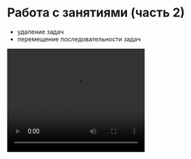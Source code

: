 # Работа с занятиями (часть 2)

- удаление задач
- перемещение последовательности задач


<video width="320" height="240" controls=true src="https://s3-eu-west-1.amazonaws.com/edu-prod/video/help_videos/5.flv" type="video/mp4" />